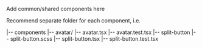 Add common/shared components here

Recommend separate folder for each component, i.e.

|-- components
    |-- avatar/
        |-- avatar.tsx
        |-- avatar.test.tsx
    |-- split-button
        |-- split-button.scss
        |-- split-button.tsx
        |-- split-button.test.tsx


